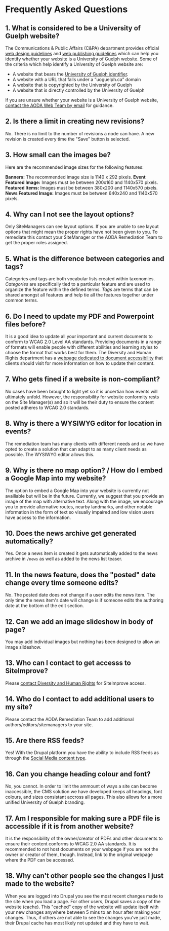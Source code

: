 # Frequently Asked Questions
## 1. What is considered to be a University of Guelph website?

The Communications & Public Affairs (C&PA) department provides official [web design guidelines](http://www.uoguelph.ca/web/styleguide/) and [web publishing guidelines](http://www.uoguelph.ca/web/publishing/) which can help you identify whether your website is a University of Guelph website. Some of the criteria which help identify a University of Guelph website are:

* A website that bears the [University of Guelph identifier](http://www.uoguelph.ca/web/styleguide/#identifier).
* A website with a URL that falls under a “uoguelph.ca” domain
* A website that is copyrighted by the University of Guelph
* A website that is directly controlled by the University of Guelph

If you are unsure whether your website is a University of Guelph website, [contact the AODA Web Team by email](aodaweb@uoguelph.ca) for guidance.

## 2. Is there a limit in creating new revisions?

No. There is no limit to the number of revisions a node can have. A new revision is created every time the "Save" button is selected.

## 3. How small can the images be?

Here are the recommended image sizes for the following features:

**Banners:** The recommended image size is 1140 x 292 pixels.
**Event Featured Image:** Images must be between 200x160 and 1140x570 pixels.
**Featured Items:** Images must be between 380x200 and 1140x570 pixels.
**News Featured Image:** Images must be between 640x240 and 1140x570 pixels.

## 4. Why can I not see the layout options?

Only SiteManagers can see layout options. If you are unable to see layout options that might mean the proper rights have not been given to you. To remediate this contact your SiteManager or the AODA Remediation Team to get the proper roles assigned.

## 5. What is the difference between categories and tags?

Categories and tags are both vocabular lists created within taxonomies. *Categories* are specifically tied to a particular feature and are used to organize the feature within the defined terms. *Tags* are terms that can be shared amongst all features and help tie all the features together under common terms.

## 6. Do I need to update my PDF and Powerpoint files before?

It is a good idea to update all your important and current documents to conform to WCAG 2.0 Level AA standards. Providing documents in a range of formats will enable people with different abilities and learning styles to choose the format that works best for them. The Diversity and Human Rights department has a [webpage dedicated to document accessibility](https://www.uoguelph.ca/diversity-human-rights/accessibility/information-and-communication-document-accessibility) that clients should visit for more information on how to update their content.

## 7. Who gets fined if a website is non-compliant?

No cases have been brought to light yet so it is uncertian how events will ultimately unfold. However, the responsibility for website conformity rests on the Site Manager(s) and so it will be their duty to ensure the  content posted adheres to WCAG 2.0 standards.

## 8. Why is there a WYSIWYG editor for location in events?

The remediation team has many clients with different needs and so we have opted to create a solution that can adapt to as many client needs as possible. The WYSIWYG editor allows this.

## 9. Why is there no map option? / How do I embed a Google Map into my website?

The option to embed a Google Map into your website is currently not availiable but will be in the future. Currently, we suggest that you provide an image of the map with alternative text. Along with the image, we encourage you to provide alternative routes, nearby landmarks, and other notable information in the form of text so visually impaired and low vision users have access to the information.

## 10. Does the news archive get generated automatically?

Yes. Once a news item is created it gets automatically added to the news archive in `/news` as well as added to the news list teaser.

## 11. In the news feature, does the "posted" date change every time someone edits?

No. The posted date does not change if a user edits the news item. The only time the news item's date will change is if someone edits the authoring date at the bottom of the edit section.

## 12. Can we add an image slideshow in body of page?

You may add individual images but nothing has been designed to allow an image slideshow.

## 13. Who can I contact to get accesss to SiteImprove?

Please [contact Diversity and Human Rights](https://www.uoguelph.ca/diversity-human-rights/accessibility/) for SiteImprove access. 

## 14. Who do I contact to add additional users to my site?

Please contact the AODA Remediation Team to add additional authors/editors/sitemanagers to your site.

## 15. Are there RSS feeds?

Yes! With the Drupal platform you have the ability to include RSS feeds as through the [Social Media content type](features/howto-socialmedia.md).

## 16. Can you change heading colour and font?

No, you cannot. In order to limit the ammount of ways a site can become inaccessible, the CMS solution we have developed keeps all headings, font colours, and sizes consistant accross all pages. This also allows for a more unified University of Guelph branding.

## 17. Am I responsible for making sure a PDF file is accessible if it is from another website?

It is the responsibility of the owner/creator of PDFs and other documents to ensure their content conforms to WCAG 2.0 AA standards. It is recommended to not host documents on your webpage if you are not the owner or creator of them, though. Instead, link to the original webpage where the PDF can be accessed.

## 18. Why can't other people see the changes I just made to the website?

When you are logged into Drupal you see the most recent changes made to the site when you load a page. For other users, Drupal saves a copy of the website (cache). This "cached" copy of the website will update itself with your new changes anywhere between 5 mins to an hour after making your changes. Thus, if others are not able to see the changes you've just made, their Drupal cache has most likely not updated and they have to wait.
